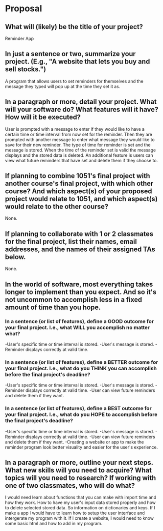 # Proposal

## What will (likely) be the title of your project?

Reminder App

## In just a sentence or two, summarize your project. (E.g., "A website that lets you buy and sell stocks.")

A program that allows users to set reminders for themselves and the message they typed will pop up at the time they set it as.

## In a paragraph or more, detail your project. What will your software do? What features will it have? How will it be executed?

User is prompted with a message to enter if they would like to have a certain time or time interval from now set for the reminder. Then they are prompted with another message to enter what message they would like to save for their new reminder. The type of time for reminder is set and the message is stored. When the time of the reminder set is valid the message displays and the stored data is deleted. An additional feature is users can view what future reminders that have set and delete them if they choose to.

## If planning to combine 1051's final project with another course's final project, with which other course? And which aspect(s) of your proposed project would relate to 1051, and which aspect(s) would relate to the other course?

None.

## If planning to collaborate with 1 or 2 classmates for the final project, list their names, email addresses, and the names of their assigned TAs below.

None.

## In the world of software, most everything takes longer to implement than you expect. And so it's not uncommon to accomplish less in a fixed amount of time than you hope.

### In a sentence (or list of features), define a GOOD outcome for your final project. I.e., what WILL you accomplish no matter what?

-User's specific time or time interval is stored.
-User's message is stored.
-Reminder displays correctly at valid time.

### In a sentence (or list of features), define a BETTER outcome for your final project. I.e., what do you THINK you can accomplish before the final project's deadline?

-User's specific time or time interval is stored.
-User's message is stored.
-Reminder displays correctly at valid time.
-User can view future reminders and delete them if they want.

### In a sentence (or list of features), define a BEST outcome for your final project. I.e., what do you HOPE to accomplish before the final project's deadline?

-User's specific time or time interval is stored.
-User's message is stored.
-Reminder displays correctly at valid time.
-User can view future reminders and delete them if they want.
-Creating a website or app to make the reminder program look better visuality and easier for the user's experience.

## In a paragraph or more, outline your next steps. What new skills will you need to acquire? What topics will you need to research? If working with one of two classmates, who will do what?

I would need learn about functions that you can make with import time and how they work. How to have my user's input data stored properly and how to delete selected stored data. So information on dictionaries and keys. If I make a app I would have to learn how to setup the user interface and intergerate my program with it. If I create a website, I would need to know some basic html and how to add in my program.
